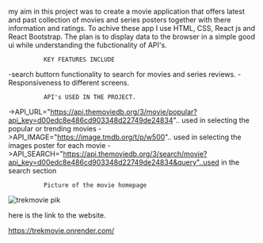 my aim in this project was to create a movie application that offers latest and past collection of movies and series posters together with there information and ratings. 
To achive these app I use HTML, CSS, React js and React Bootstrap. 
The plan is to display data to the browser in a simple good ui while understanding the fubctionality of API's.
              
              KEY FEATURES INCLUDE
-search buttorn functionality to search for movies and series reviews.
-Responsiveness to different screens.

              API's USED IN THE PROJECT.

->API_URL="https://api.themoviedb.org/3/movie/popular?api_key=d00edc8e486cd903348d22749de24834".. used in selecting the popular or trending movies
->API_IMAGE="https://image.tmdb.org/t/p/w500".. used in selecting the images poster for each movie
->API_SEARCH="https://api.themoviedb.org/3/search/movie?api_key=d00edc8e486cd903348d22749de24834&query"..used in the search section

              Picture of the movie homepage

![trekmovie pik](https://user-images.githubusercontent.com/85551204/214812682-d48e98a8-c243-40f7-bc1a-d3d89803d5ac.JPG)

here is the link to the website. 

https://trekmovie.onrender.com/
